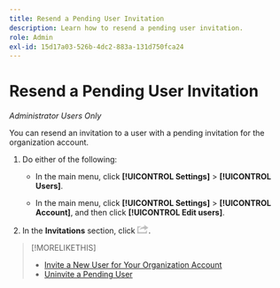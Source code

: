 ```yaml
---
title: Resend a Pending User Invitation
description: Learn how to resend a pending user invitation.
role: Admin
exl-id: 15d17a03-526b-4dc2-883a-131d750fca24
---
```

# Resend a Pending User Invitation

*Administrator Users Only*

You can resend an invitation to a user with a pending invitation for the organization account.

1. Do either of the following:

    * In the main menu, click **[!UICONTROL Settings]** > **[!UICONTROL Users]**.

    * In the main menu, click **[!UICONTROL Settings]** > **[!UICONTROL Account]**, and then click **[!UICONTROL Edit users]**.

1. In the **Invitations** section, click ![Resend](/help/dsp/assets/resend.png).

>[!MORELIKETHIS]
>
>* [Invite a New User for Your Organization Account](user-invite.md)
>* [Uninvite a Pending User](user-uninvite.md)

<!-- >* [Edit User Permissions or Delete a User](user-edit.md) -->
